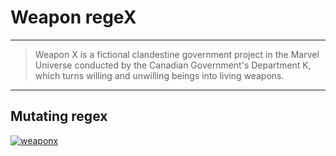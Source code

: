 # Weapon regeX

---

> Weapon X is a fictional clandestine government project in the Marvel Universe conducted by the Canadian Government's Department K, which turns willing and unwilling beings into living weapons. 

---

## Mutating regex

[![weaponx](/img/WeaponRegeX_logo.svg)](https://github.com/Nhaajt/Weapon-regeX)